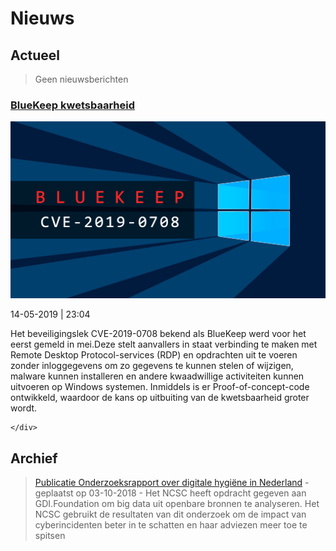 
# Nieuws

## Actueel

> Geen nieuwsberichten

<div id="inhoud">
<div class="wrapper">
<div id="content" class="article"></div>
<div class="fullWidthSection">
  <section class="brickRow nieuws">


<div class="brick">
<a href="#">
<h3>BlueKeep kwetsbaarheid</h3>
        <div class="brick-image">
                <img src="https://raw.githubusercontent.com/GCERT/GCERT.NL/master/img/windows-bluekeep-cve-2019-07-08.png" alt="BlueKeep kwetsbaarheid voor Windows systemen" />
                </div></a>
            <div class="brick-text">
            <p>
              <span class="publDate">14-05-2019 | 23:04</span>
            </p>
            <p>Het beveiligingslek CVE-2019-0708 bekend als BlueKeep werd voor het eerst gemeld in mei.Deze stelt aanvallers in staat verbinding te maken met Remote Desktop Protocol-services (RDP) en opdrachten uit te voeren zonder inloggegevens om zo gegevens te kunnen stelen of wijzigen, malware kunnen installeren en andere kwaadwillige activiteiten kunnen uitvoeren op Windows systemen. Inmiddels is er Proof-of-concept-code ontwikkeld, waardoor de kans op uitbuiting van de kwetsbaarheid groter wordt.</p>
            </div>
      
    </div>

</section>





## Archief

> [Publicatie Onderzoeksrapport over digitale hygiëne in Nederland](https://gcert.nl/nieuws/03-10-2018_Onderzoeksrapport_over_digitale_hygi%C3%ABne_in_Nederland) - geplaatst op 03-10-2018 - Het NCSC heeft opdracht gegeven aan GDI.Foundation om big data uit openbare bronnen te analyseren. Het NCSC gebruikt de resultaten van dit onderzoek om de impact van cyberincidenten beter in te schatten en haar adviezen meer toe te spitsen
